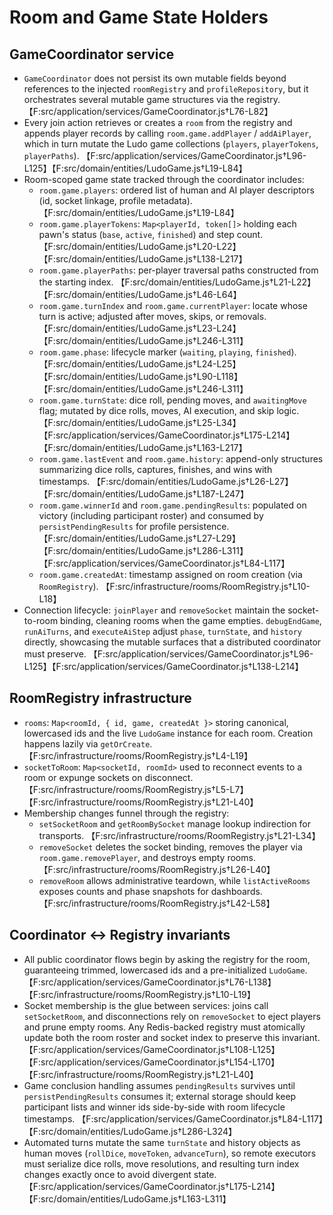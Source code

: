 # Room and Game State Holders

## GameCoordinator service
- `GameCoordinator` does not persist its own mutable fields beyond references to the injected `roomRegistry` and `profileRepository`, but it orchestrates several mutable game structures via the registry. 【F:src/application/services/GameCoordinator.js†L76-L82】
- Every join action retrieves or creates a `room` from the registry and appends player records by calling `room.game.addPlayer` / `addAiPlayer`, which in turn mutate the Ludo game collections (`players`, `playerTokens`, `playerPaths`). 【F:src/application/services/GameCoordinator.js†L96-L125】【F:src/domain/entities/LudoGame.js†L19-L84】
- Room-scoped game state tracked through the coordinator includes:
  - `room.game.players`: ordered list of human and AI player descriptors (id, socket linkage, profile metadata). 【F:src/domain/entities/LudoGame.js†L19-L84】
  - `room.game.playerTokens`: `Map<playerId, token[]>` holding each pawn's status (`base`, `active`, `finished`) and step count. 【F:src/domain/entities/LudoGame.js†L20-L22】【F:src/domain/entities/LudoGame.js†L138-L217】
  - `room.game.playerPaths`: per-player traversal paths constructed from the starting index. 【F:src/domain/entities/LudoGame.js†L21-L22】【F:src/domain/entities/LudoGame.js†L46-L64】
  - `room.game.turnIndex` and `room.game.currentPlayer`: locate whose turn is active; adjusted after moves, skips, or removals. 【F:src/domain/entities/LudoGame.js†L23-L24】【F:src/domain/entities/LudoGame.js†L246-L311】
  - `room.game.phase`: lifecycle marker (`waiting`, `playing`, `finished`). 【F:src/domain/entities/LudoGame.js†L24-L25】【F:src/domain/entities/LudoGame.js†L90-L118】【F:src/domain/entities/LudoGame.js†L246-L311】
  - `room.game.turnState`: dice roll, pending moves, and `awaitingMove` flag; mutated by dice rolls, moves, AI execution, and skip logic. 【F:src/domain/entities/LudoGame.js†L25-L34】【F:src/application/services/GameCoordinator.js†L175-L214】【F:src/domain/entities/LudoGame.js†L163-L217】
  - `room.game.lastEvent` and `room.game.history`: append-only structures summarizing dice rolls, captures, finishes, and wins with timestamps. 【F:src/domain/entities/LudoGame.js†L26-L27】【F:src/domain/entities/LudoGame.js†L187-L247】
  - `room.game.winnerId` and `room.game.pendingResults`: populated on victory (including participant roster) and consumed by `persistPendingResults` for profile persistence. 【F:src/domain/entities/LudoGame.js†L27-L29】【F:src/domain/entities/LudoGame.js†L286-L311】【F:src/application/services/GameCoordinator.js†L84-L117】
  - `room.game.createdAt`: timestamp assigned on room creation (via `RoomRegistry`). 【F:src/infrastructure/rooms/RoomRegistry.js†L10-L18】
- Connection lifecycle: `joinPlayer` and `removeSocket` maintain the socket-to-room binding, cleaning rooms when the game empties. `debugEndGame`, `runAiTurns`, and `executeAiStep` adjust `phase`, `turnState`, and `history` directly, showcasing the mutable surfaces that a distributed coordinator must preserve. 【F:src/application/services/GameCoordinator.js†L96-L125】【F:src/application/services/GameCoordinator.js†L138-L214】

## RoomRegistry infrastructure
- `rooms`: `Map<roomId, { id, game, createdAt }>` storing canonical, lowercased ids and the live `LudoGame` instance for each room. Creation happens lazily via `getOrCreate`. 【F:src/infrastructure/rooms/RoomRegistry.js†L4-L19】
- `socketToRoom`: `Map<socketId, roomId>` used to reconnect events to a room or expunge sockets on disconnect. 【F:src/infrastructure/rooms/RoomRegistry.js†L5-L7】【F:src/infrastructure/rooms/RoomRegistry.js†L21-L40】
- Membership changes funnel through the registry:
  - `setSocketRoom` and `getRoomBySocket` manage lookup indirection for transports. 【F:src/infrastructure/rooms/RoomRegistry.js†L21-L34】
  - `removeSocket` deletes the socket binding, removes the player via `room.game.removePlayer`, and destroys empty rooms. 【F:src/infrastructure/rooms/RoomRegistry.js†L26-L40】
  - `removeRoom` allows administrative teardown, while `listActiveRooms` exposes counts and phase snapshots for dashboards. 【F:src/infrastructure/rooms/RoomRegistry.js†L42-L58】

## Coordinator ↔ Registry invariants
- All public coordinator flows begin by asking the registry for the room, guaranteeing trimmed, lowercased ids and a pre-initialized `LudoGame`. 【F:src/application/services/GameCoordinator.js†L76-L138】【F:src/infrastructure/rooms/RoomRegistry.js†L10-L19】
- Socket membership is the glue between services: joins call `setSocketRoom`, and disconnections rely on `removeSocket` to eject players and prune empty rooms. Any Redis-backed registry must atomically update both the room roster and socket index to preserve this invariant. 【F:src/application/services/GameCoordinator.js†L108-L125】【F:src/application/services/GameCoordinator.js†L154-L170】【F:src/infrastructure/rooms/RoomRegistry.js†L21-L40】
- Game conclusion handling assumes `pendingResults` survives until `persistPendingResults` consumes it; external storage should keep participant lists and winner ids side-by-side with room lifecycle timestamps. 【F:src/application/services/GameCoordinator.js†L84-L117】【F:src/domain/entities/LudoGame.js†L286-L324】
- Automated turns mutate the same `turnState` and history objects as human moves (`rollDice`, `moveToken`, `advanceTurn`), so remote executors must serialize dice rolls, move resolutions, and resulting turn index changes exactly once to avoid divergent state. 【F:src/application/services/GameCoordinator.js†L175-L214】【F:src/domain/entities/LudoGame.js†L163-L311】
